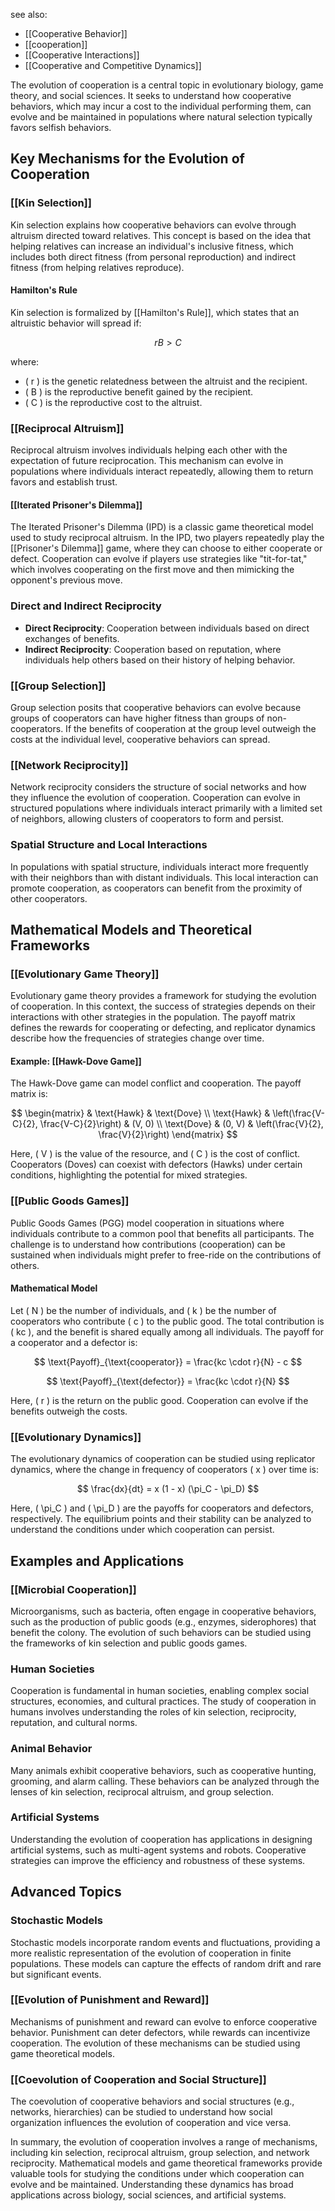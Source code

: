 see also:
- [[Cooperative Behavior]]
- [[cooperation]]
- [[Cooperative Interactions]]
- [[Cooperative and Competitive Dynamics]]

The evolution of cooperation is a central topic in evolutionary biology, game theory, and social sciences. It seeks to understand how cooperative behaviors, which may incur a cost to the individual performing them, can evolve and be maintained in populations where natural selection typically favors selfish behaviors.

## Key Mechanisms for the Evolution of Cooperation

### [[Kin Selection]]

Kin selection explains how cooperative behaviors can evolve through altruism directed toward relatives. This concept is based on the idea that helping relatives can increase an individual's inclusive fitness, which includes both direct fitness (from personal reproduction) and indirect fitness (from helping relatives reproduce). 

#### Hamilton's Rule

Kin selection is formalized by [[Hamilton's Rule]], which states that an altruistic behavior will spread if:

$$
rB > C
$$

where:
- \( r \) is the genetic relatedness between the altruist and the recipient.
- \( B \) is the reproductive benefit gained by the recipient.
- \( C \) is the reproductive cost to the altruist.

### [[Reciprocal Altruism]]

Reciprocal altruism involves individuals helping each other with the expectation of future reciprocation. This mechanism can evolve in populations where individuals interact repeatedly, allowing them to return favors and establish trust.

#### [[Iterated Prisoner's Dilemma]]

The Iterated Prisoner's Dilemma (IPD) is a classic game theoretical model used to study reciprocal altruism. In the IPD, two players repeatedly play the [[Prisoner's Dilemma]] game, where they can choose to either cooperate or defect. Cooperation can evolve if players use strategies like "tit-for-tat," which involves cooperating on the first move and then mimicking the opponent's previous move.

### Direct and Indirect Reciprocity

- **Direct Reciprocity**: Cooperation between individuals based on direct exchanges of benefits.
- **Indirect Reciprocity**: Cooperation based on reputation, where individuals help others based on their history of helping behavior.

### [[Group Selection]]

Group selection posits that cooperative behaviors can evolve because groups of cooperators can have higher fitness than groups of non-cooperators. If the benefits of cooperation at the group level outweigh the costs at the individual level, cooperative behaviors can spread.

### [[Network Reciprocity]]

Network reciprocity considers the structure of social networks and how they influence the evolution of cooperation. Cooperation can evolve in structured populations where individuals interact primarily with a limited set of neighbors, allowing clusters of cooperators to form and persist.

### Spatial Structure and Local Interactions

In populations with spatial structure, individuals interact more frequently with their neighbors than with distant individuals. This local interaction can promote cooperation, as cooperators can benefit from the proximity of other cooperators.

## Mathematical Models and Theoretical Frameworks

### [[Evolutionary Game Theory]]

Evolutionary game theory provides a framework for studying the evolution of cooperation. In this context, the success of strategies depends on their interactions with other strategies in the population. The payoff matrix defines the rewards for cooperating or defecting, and replicator dynamics describe how the frequencies of strategies change over time.

#### Example: [[Hawk-Dove Game]]

The Hawk-Dove game can model conflict and cooperation. The payoff matrix is:

$$
\begin{matrix}
 & \text{Hawk} & \text{Dove} \\
\text{Hawk} & \left(\frac{V-C}{2}, \frac{V-C}{2}\right) & (V, 0) \\
\text{Dove} & (0, V) & \left(\frac{V}{2}, \frac{V}{2}\right)
\end{matrix}
$$

Here, \( V \) is the value of the resource, and \( C \) is the cost of conflict. Cooperators (Doves) can coexist with defectors (Hawks) under certain conditions, highlighting the potential for mixed strategies.

### [[Public Goods Games]]

Public Goods Games (PGG) model cooperation in situations where individuals contribute to a common pool that benefits all participants. The challenge is to understand how contributions (cooperation) can be sustained when individuals might prefer to free-ride on the contributions of others.

#### Mathematical Model

Let \( N \) be the number of individuals, and \( k \) be the number of cooperators who contribute \( c \) to the public good. The total contribution is \( kc \), and the benefit is shared equally among all individuals. The payoff for a cooperator and a defector is:

$$
\text{Payoff}_{\text{cooperator}} = \frac{kc \cdot r}{N} - c
$$

$$
\text{Payoff}_{\text{defector}} = \frac{kc \cdot r}{N}
$$

Here, \( r \) is the return on the public good. Cooperation can evolve if the benefits outweigh the costs.

### [[Evolutionary Dynamics]]

The evolutionary dynamics of cooperation can be studied using replicator dynamics, where the change in frequency of cooperators \( x \) over time is:

$$
\frac{dx}{dt} = x (1 - x) (\pi_C - \pi_D)
$$

Here, \( \pi_C \) and \( \pi_D \) are the payoffs for cooperators and defectors, respectively. The equilibrium points and their stability can be analyzed to understand the conditions under which cooperation can persist.

## Examples and Applications

### [[Microbial Cooperation]]

Microorganisms, such as bacteria, often engage in cooperative behaviors, such as the production of public goods (e.g., enzymes, siderophores) that benefit the colony. The evolution of such behaviors can be studied using the frameworks of kin selection and public goods games.

### Human Societies

Cooperation is fundamental in human societies, enabling complex social structures, economies, and cultural practices. The study of cooperation in humans involves understanding the roles of kin selection, reciprocity, reputation, and cultural norms.

### Animal Behavior

Many animals exhibit cooperative behaviors, such as cooperative hunting, grooming, and alarm calling. These behaviors can be analyzed through the lenses of kin selection, reciprocal altruism, and group selection.

### Artificial Systems

Understanding the evolution of cooperation has applications in designing artificial systems, such as multi-agent systems and robots. Cooperative strategies can improve the efficiency and robustness of these systems.

## Advanced Topics

### Stochastic Models

Stochastic models incorporate random events and fluctuations, providing a more realistic representation of the evolution of cooperation in finite populations. These models can capture the effects of random drift and rare but significant events.

### [[Evolution of Punishment and Reward]]

Mechanisms of punishment and reward can evolve to enforce cooperative behavior. Punishment can deter defectors, while rewards can incentivize cooperation. The evolution of these mechanisms can be studied using game theoretical models.

### [[Coevolution of Cooperation and Social Structure]]

The coevolution of cooperative behaviors and social structures (e.g., networks, hierarchies) can be studied to understand how social organization influences the evolution of cooperation and vice versa.

In summary, the evolution of cooperation involves a range of mechanisms, including kin selection, reciprocal altruism, group selection, and network reciprocity. Mathematical models and game theoretical frameworks provide valuable tools for studying the conditions under which cooperation can evolve and be maintained. Understanding these dynamics has broad applications across biology, social sciences, and artificial systems.
